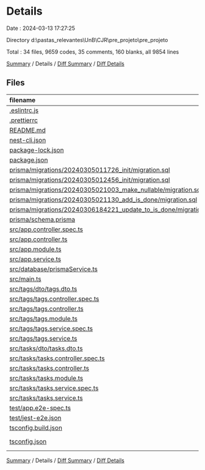 # Details

Date : 2024-03-13 17:27:25

Directory d:\\pastas_relevantes\\UnB\\CJR\\pre_projeto\\pre_projeto

Total : 34 files,  9659 codes, 35 comments, 160 blanks, all 9854 lines

[Summary](results.md) / Details / [Diff Summary](diff.md) / [Diff Details](diff-details.md)

## Files
| filename | language | code | comment | blank | total |
| :--- | :--- | ---: | ---: | ---: | ---: |
| [.eslintrc.js](/.eslintrc.js) | JavaScript | 25 | 0 | 1 | 26 |
| [.prettierrc](/.prettierrc) | JSON | 4 | 0 | 0 | 4 |
| [README.md](/README.md) | Markdown | 51 | 2 | 21 | 74 |
| [nest-cli.json](/nest-cli.json) | JSON | 8 | 0 | 1 | 9 |
| [package-lock.json](/package-lock.json) | JSON | 8,937 | 0 | 1 | 8,938 |
| [package.json](/package.json) | JSON | 76 | 0 | 1 | 77 |
| [prisma/migrations/20240305011726_init/migration.sql](/prisma/migrations/20240305011726_init/migration.sql) | SQL | 12 | 3 | 5 | 20 |
| [prisma/migrations/20240305012456_init/migration.sql](/prisma/migrations/20240305012456_init/migration.sql) | SQL | 15 | 13 | 8 | 36 |
| [prisma/migrations/20240305021003_make_nullable/migration.sql](/prisma/migrations/20240305021003_make_nullable/migration.sql) | SQL | 3 | 3 | 3 | 9 |
| [prisma/migrations/20240305021130_add_is_done/migration.sql](/prisma/migrations/20240305021130_add_is_done/migration.sql) | SQL | 1 | 7 | 1 | 9 |
| [prisma/migrations/20240306184221_update_to_is_done/migration.sql](/prisma/migrations/20240306184221_update_to_is_done/migration.sql) | SQL | 1 | 1 | 1 | 3 |
| [prisma/schema.prisma](/prisma/schema.prisma) | Prisma | 21 | 4 | 8 | 33 |
| [src/app.controller.spec.ts](/src/app.controller.spec.ts) | TypeScript | 18 | 0 | 5 | 23 |
| [src/app.controller.ts](/src/app.controller.ts) | TypeScript | 10 | 0 | 3 | 13 |
| [src/app.module.ts](/src/app.module.ts) | TypeScript | 11 | 0 | 2 | 13 |
| [src/app.service.ts](/src/app.service.ts) | TypeScript | 7 | 0 | 2 | 9 |
| [src/database/prismaService.ts](/src/database/prismaService.ts) | TypeScript | 8 | 0 | 1 | 9 |
| [src/main.ts](/src/main.ts) | TypeScript | 8 | 0 | 2 | 10 |
| [src/tags/dto/tags.dto.ts](/src/tags/dto/tags.dto.ts) | TypeScript | 5 | 0 | 1 | 6 |
| [src/tags/tags.controller.spec.ts](/src/tags/tags.controller.spec.ts) | TypeScript | 16 | 0 | 5 | 21 |
| [src/tags/tags.controller.ts](/src/tags/tags.controller.ts) | TypeScript | 44 | 0 | 8 | 52 |
| [src/tags/tags.module.ts](/src/tags/tags.module.ts) | TypeScript | 9 | 0 | 2 | 11 |
| [src/tags/tags.service.spec.ts](/src/tags/tags.service.spec.ts) | TypeScript | 14 | 0 | 5 | 19 |
| [src/tags/tags.service.ts](/src/tags/tags.service.ts) | TypeScript | 71 | 0 | 17 | 88 |
| [src/tasks/dto/tasks.dto.ts](/src/tasks/dto/tasks.dto.ts) | TypeScript | 6 | 0 | 0 | 6 |
| [src/tasks/tasks.controller.spec.ts](/src/tasks/tasks.controller.spec.ts) | TypeScript | 33 | 2 | 8 | 43 |
| [src/tasks/tasks.controller.ts](/src/tasks/tasks.controller.ts) | TypeScript | 57 | 0 | 14 | 71 |
| [src/tasks/tasks.module.ts](/src/tasks/tasks.module.ts) | TypeScript | 9 | 0 | 2 | 11 |
| [src/tasks/tasks.service.spec.ts](/src/tasks/tasks.service.spec.ts) | TypeScript | 14 | 0 | 5 | 19 |
| [src/tasks/tasks.service.ts](/src/tasks/tasks.service.ts) | TypeScript | 111 | 0 | 19 | 130 |
| [test/app.e2e-spec.ts](/test/app.e2e-spec.ts) | TypeScript | 20 | 0 | 5 | 25 |
| [test/jest-e2e.json](/test/jest-e2e.json) | JSON | 9 | 0 | 1 | 10 |
| [tsconfig.build.json](/tsconfig.build.json) | JSON | 4 | 0 | 1 | 5 |
| [tsconfig.json](/tsconfig.json) | JSON with Comments | 21 | 0 | 1 | 22 |

[Summary](results.md) / Details / [Diff Summary](diff.md) / [Diff Details](diff-details.md)